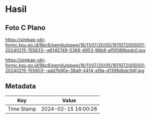 # Hasil

## Foto C Plano

https://sirekap-obj-formc.kpu.go.id/9bc6/pemilu/ppwp/16/11/07/20/05/1611072005001-20240215-155633--e6145749-5366-4953-96b8-af5f089bedc0.jpg

https://sirekap-obj-formc.kpu.go.id/9bc6/pemilu/ppwp/16/11/07/20/05/1611072005001-20240215-155903--add7b90e-38a9-4414-a19a-d1398dbdc94f.jpg


## Metadata

| Key        | Value               |
| ---------- | ------------------- |
| Time Stamp | 2024-02-15 16:00:26 |



